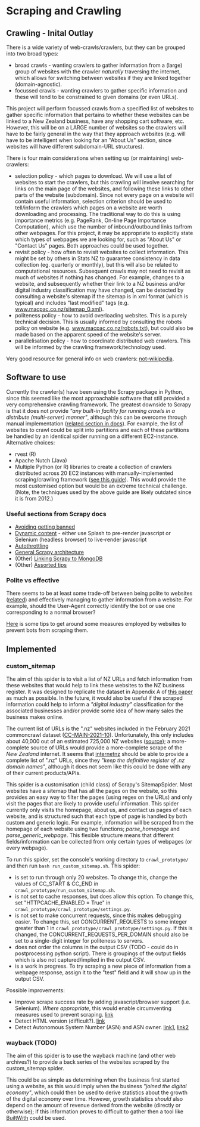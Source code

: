 # Scraping and Crawling

## Crawling - Inital Outlay
There is a wide variety of web-crawls/crawlers, but they can be grouped into two broad types:
- broad crawls - wanting crawlers to gather information from a (large) group of websites with the crawler *naturally* traversing the internet, which allows for switching between websites if they are linked together (domain-agnostic).
- focussed crawls - wanting crawlers to gather specific information and these will tend to be constrained to given domains (or even URLs).

This project will perform focussed crawls from a specified list of websites to gather specific information that pertains to whether these websites can be linked to a New Zealand business, have any shopping cart software, etc. However, this will be on a LARGE number of websites so the crawlers will have to be fairly general in the way that they approach websites (e.g. will have to be intelligent when looking for an "About Us" section, since websites will have different subdomain-URL structures).

There is four main considerations when setting up (or maintaining) web-crawlers:
- selection policy - which pages to download. We will use a list of websites to start the crawlers, but this crawling will involve searching for links on the main page of the websites, and following these links to other parts of the website (subdomain). Since not every page on a website will contain useful information, selection criterion should be used to tell/inform the crawlers which pages on a website are worth downloading and processing. The traditional way to do this is using importance metrics (e.g. PageRank, On-line Page Importance Computation), which use the number of inbound/outbound links to/from other webpages. For this project, it may be appropriate to explicitly state which types of webpages we are looking for, such as "About Us" or "Contact Us" pages. Both approaches could be used together.
- revisit policy - how often to revisit websites to collect information. This might be set by others in Stats NZ to guarantee consistency in data collection (eg. quarterly or monthly), but this will also be related to computational resources. Subsequent crawls may not need to revisit as much of websites if nothing has changed. For example, changes to a website, and subsequently whether their link to a NZ business and/or digital industry classification may have changed, can be detected by consulting a website's sitemap if the sitemap is in xml format (which is typical) and includes "last modified" tags (e.g. www.macpac.co.nz/sitemap_0.xml).
- politeness policy - how to avoid overloading websites. This is a purely technical decision. This is usually informed by consulting the robots policy on website (e.g. www.macpac.co.nz/robots.txt), but could also be made based on the apparent speed of the website's server.
- parallelisation policy - how to coordinate distributed web crawlers. This will be informed by the crawling framework/technology used.

Very good resource for general info on web crawlers: [not-wikipedia](https://en.wikipedia.org/wiki/Web_crawler).

## Software to use
Currently the crawler(s) have been using the Scrapy package in Python, since this seemed like the most approachable software that still provided a very comprehensive crawling framework. The greatest downside to Scrapy is that it does not provide _"any built-in facility for running crawls in a distribute (multi-server) manner"_, although this can be overcome through manual implementation ([related section in docs](https://docs.scrapy.org/en/latest/topics/practices.html#distributed-crawls)). For example, the list of websites to crawl could be split into partitions and each of these partitions be handled by an identical spider running on a different EC2-instance.
Alternative choices:
- rvest (R)
- Apache Nutch (Java)
- Multiple Python (or R) libraries to create a collection of crawlers distributed across 20 EC2 instances with manually-implemented scraping/crawling framework ([see this guide](https://michaelnielsen.org/ddi/how-to-crawl-a-quarter-billion-webpages-in-40-hours/)). This would provide the most customised option but would be an extreme technical challenge. (Note, the techniques used by the above guide are likely outdated since it is from 2012.)

### Useful sections from Scrapy docs
- [Avoiding getting banned](https://docs.scrapy.org/en/latest/topics/practices.html#avoiding-getting-banned)
- [Dynamic content](https://docs.scrapy.org/en/latest/topics/dynamic-content.html) - either use Splash to pre-render javascript or Selenium (headless browser) to live-render javascript
- [Autothrottling](https://docs.scrapy.org/en/latest/topics/autothrottle.html)
- [General Scrapy architecture](https://docs.scrapy.org/en/latest/topics/architecture.html)
- (Other) [Linking Scrapy to MongoDB](https://realpython.com/web-scraping-with-scrapy-and-mongodb/)
- (Other) [Assorted tips](https://www.zyte.com/blog/scrapy-tips-from-the-pros-part-1/)

### Polite vs effective
There seems to be at least some trade-off between being polite to websites ([related](https://www.zyte.com/blog/how-to-crawl-the-web-politely-with-scrapy/)) and effectively managing to gather information from a website. For example, should the User-Agent correctly identify the bot or use one corresponding to a normal browser?

[Here](https://www.programmersought.com/article/66717873784/) is some tips to get around some measures employed by websites to prevent bots from scraping them.

## Implemented
### custom_sitemap
The aim of this spider is to visit a list of NZ URLs and fetch information from these websites that would help to link these websites to the NZ business register. It was designed to replicate the dataset in Appendix A of [this paper](https://www.cbs.nl/-/media/_pdf/2016/40/measuring-the-internet-economy.pdf) as much as possible.
In the future, it would also be useful if the scraped information could help to inform a _"digital industry"_ classification for the associated businesses and/or provide some idea of how many sales the business makes online.

The current list of URLs is the ".nz" websites included in the February 2021 commoncrawl dataset ([CC-MAIN-2021-10](https://commoncrawl.org/2021/03/february-march-2021-crawl-archive-now-available/)). Unfortunately, this only includes about 40,000 out of an estimated 725,000 NZ websites ([source](https://docs.internetnz.nz/reports/)); a more-complete source of URLs would provide a more-complete scrape of the _New Zealand_ internet. It seems that [internetnz](https://docs.internetnz.nz/) should be able to provide a complete list of ".nz" URLs, since they _"keep the definitive register of .nz domain names"_, although it does not seem like this could be done with any of their current products/APIs.

This spider is a customisation (child class) of Scrapy's SitemapSpider. Most websites have a sitemap that has all the pages on the website, so this provides an easy way to filter the pages (using regex on the URLs) and only visit the pages that are likely to provide useful information. This spider currently only visits the homepage, about us, and contact us pages of each website, and is structured such that each type of page is handled by both custom and generic logic. For example, information will be scraped from the homepage of each website using two functions; *parse_homepage* and *parse_generic_webpage*. This flexible structure means that different fields/information can be collected from only certain types of webpages (or every webpage).

To run this spider, set the console's working directory to `crawl_prototype/` and then run `bash run_custom_sitemap.sh`. This spider:
- is set to run through only 20 websites. To change this, change the values of CC_START & CC_END in `crawl_prototype/run_custom_sitemap.sh`.
- is not set to cache responses, but does allow this option. To change this, set "HTTPCACHE_ENABLED = True" in `crawl_prototype/crawl_prototype/settings.py`.
- is not set to make concurrent requests, since this makes debugging easier. To change this, set CONCURRENT_REQUESTS to some integer greater than 1 in `crawl_prototype/crawl_prototype/settings.py`. If this is changed, the CONCURRENT_REQUESTS_PER_DOMAIN should also be set to a single-digit integer for politeness to servers.
- does not order the columns in the output CSV (TODO - could do in postprocessing python script). There is groupings of the output fields which is also not captured/implied in the output CSV.
- is a work in progress. To try scraping a new piece of information from a webpage response, assign it to the "test" field and it will show up in the output CSV.

Possible improvements:
- Improve scrape success rate by adding javascript/browser support (i.e. Selenium). *Where appropriate*, this would enable circumventing measures used to prevent scraping. [link](https://stackoverflow.com/questions/47315699/scrapy-user-agent-and-robotstxt-obey-are-properly-set-but-i-still-get-error-40)
- Detect HTML version (difficult?). [link](https://howtocheckversion.com/check-html-version-website/)
- Detect Autonomous System Number (ASN) and ASN owner. [link1](https://www.cidr-report.org/as2.0/autnums.html), [link2](https://github.com/hadiasghari/pyasn)

### wayback (TODO)
The aim of this spider is to use the wayback machine (and other web archives?) to provide a back series of the websites scraped by the custom_sitemap spider.

This could be as simple as determining when the business first started using a website, as this would imply when the business _"joined the digital economy"_, which could then be used to derive statistics about the growth of the digital economy over time. However, growth statistics *should* also depend on the amount of revenue derived from the website (directly or otherwise); if this information proves to difficult to gather then a tool like [BuiltWith](https://builtwith.com/) could be used.

